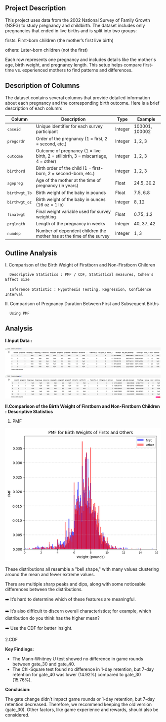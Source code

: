 ## Project Description

This project uses data from the 2002 National Survey of Family Growth (NSFG) to study pregnancy and childbirth. The dataset includes only pregnancies that ended in live births and is split into two groups:

firsts: First-born children (the mother’s first live birth)

others: Later-born children (not the first)

Each row represents one pregnancy and includes details like the mother's age, birth weight, and pregnancy length. This setup helps compare first-time vs. experienced mothers to find patterns and differences.


##  Description of Columns

The dataset contains several columns that provide detailed information about each pregnancy and the corresponding birth outcome. 
Here is a brief description of each column:

| **Column**      | **Description**                                                                 | **Type**   | **Example**         |
|-----------------|---------------------------------------------------------------------------------|------------|---------------------|
| `caseid`        | Unique identifier for each survey participant                                    | Integer    | 100001, 100002      |
| `pregordr`      | Order of the pregnancy (1 = first, 2 = second, etc.)                             | Integer    | 1, 2, 3             |
| `outcome`       | Outcome of pregnancy (1 = live birth, 2 = stillbirth, 3 = miscarriage, 4 = other) | Integer    | 1, 2, 3             |
| `birthord`      | Birth order of the child (1 = first-born, 2 = second-born, etc.)                 | Integer    | 1, 2, 3             |
| `agepreg`       | Age of the mother at the time of pregnancy (in years)                            | Float      | 24.5, 30.2          |
| `birthwgt_lb`   | Birth weight of the baby in pounds                                               | Float      | 7.5, 6.8            |
| `birthwgt_oz`   | Birth weight of the baby in ounces (16 oz = 1 lb)                               | Integer    | 8, 12               |
| `finalwgt`      | Final weight variable used for survey weighting                                  | Float      | 0.75, 1.2           |
| `prglngth`      | Length of the pregnancy in weeks                                                 | Integer    | 40, 37, 42          |
| `numdep`        | Number of dependent children the mother has at the time of the survey           | Integer    | 1, 3                |


## Outline Analysis 

I. Comparison of the Birth Weight of Firstborn and Non-Firstborn Children

      Descriptive Statistics : PMF / CDF, Statistical measures, Cohen's Effect Size
      
      Inference Statistic : Hypothesis Testing, Regression, Confidence Interval

II. Comparison of Pregnancy Duration Between First and Subsequent Births   

      Using PMF


## Analysis

**I.Input Data :**

![NSFG Pregnancy Data](https://github.com/mydg13/mydg_project/blob/main/image/image1.png?raw=true)



**II.Comparison of the Birth Weight of Firstborn and Non-Firstborn Children :**
**Descriptive Statistics**
1. PMF

![Pregnancy Analysis Chart](https://github.com/mydg13/mydg_project/blob/main/image/image2.png?raw=true)

These distributions all resemble a "bell shape," with many values clustering around the mean and fewer extreme values.

There are multiple sharp peaks and dips, along with some noticeable differences between the distributions.

➡️ It’s hard to determine which of these features are meaningful.

➡️ It’s also difficult to discern overall characteristics; for example, which distribution do you think has the higher mean?

➡️ Use the CDF for better insight.

2.CDF

**Key Findings:**

- The Mann-Whitney U test showed no difference in game rounds between gate_30 and gate_40.
- The Chi-Square test found no difference in 1-day retention, but 7-day retention for gate_40 was lower (14.92%) compared to gate_30 (15.76%).

**Conclusion:**

The gate change didn’t impact game rounds or 1-day retention, but 7-day retention decreased. Therefore, we recommend keeping the old version (gate_30). Other factors, like game experience and rewards, should also be considered.



